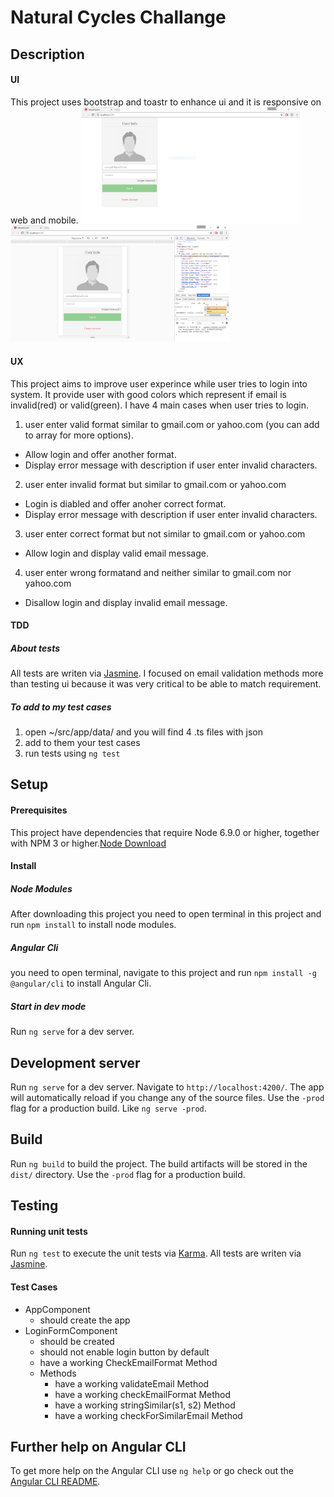 # Natural Cycles Challange 

## Description
#### UI
This project uses bootstrap and toastr to enhance ui and it is responsive on web and mobile.
<img src="https://github.com/AhmedJavaboy/Login-Challenge/blob/master/template/image1.PNG" width="350" />
<img src="https://github.com/AhmedJavaboy/Login-Challenge/blob/master/template/image2.PNG" width="350" />

#### UX

This project aims to improve user experince while user tries to login into system.
It provide user with good colors which represent if email is invalid(red) or valid(green).
I have 4 main cases when user tries to login.
1. user enter valid format similar to gmail.com or yahoo.com (you can add to array for more options).
  * Allow login and offer another format.
  * Display error message with description if user enter invalid characters.
2. user enter invalid format but similar to gmail.com or yahoo.com
  * Login is diabled and offer anoher correct format.
  * Display error message with description if user enter invalid characters.
3. user enter correct format but not similar to gmail.com or yahoo.com
  * Allow login and display valid email message.
4. user enter wrong formatand and neither similar to gmail.com nor yahoo.com
  * Disallow login and display invalid email message. 

#### TDD

##### About tests

All tests are writen via [Jasmine](https://github.com/jasmine/jasmine). I focused on email validation methods more than testing ui because it was very critical to be able to match requirement.

##### To add to my test cases 
1. open ~/src/app/data/ and you will find 4 .ts files with json
2. add to them your test cases
3. run tests using `ng test`

## Setup
#### Prerequisites

This project have dependencies that require Node 6.9.0 or higher, together with NPM 3 or higher.[Node Download](https://nodejs.org/en/download/)

#### Install

##### Node Modules

After downloading this project you need to open terminal in this project and run `npm install` to install node modules.

##### Angular Cli

you need to open terminal, navigate to this project and run `npm install -g @angular/cli` to install Angular Cli.

##### Start in dev mode

Run `ng serve` for a dev server.
  
## Development server

Run `ng serve` for a dev server. Navigate to `http://localhost:4200/`. The app will automatically reload if you change any of the source files. Use the `-prod` flag for a production build. Like `ng serve -prod`.

## Build

Run `ng build` to build the project. The build artifacts will be stored in the `dist/` directory. Use the `-prod` flag for a production build.

## Testing

#### Running unit tests

Run `ng test` to execute the unit tests via [Karma](https://karma-runner.github.io).
All tests are writen via [Jasmine](https://github.com/jasmine/jasmine).

#### Test Cases

* AppComponent
  * should create the app
* LoginFormComponent
  * should be created
  * should not enable login button by default
  * have a working CheckEmailFormat Method
  * Methods
    * have a working validateEmail Method
    * have a working checkEmailFormat Method
    * have a working stringSimilar(s1, s2) Method
    * have a working checkForSimilarEmail Method

## Further help on Angular CLI

To get more help on the Angular CLI use `ng help` or go check out the [Angular CLI README](https://github.com/angular/angular-cli/blob/master/README.md).
